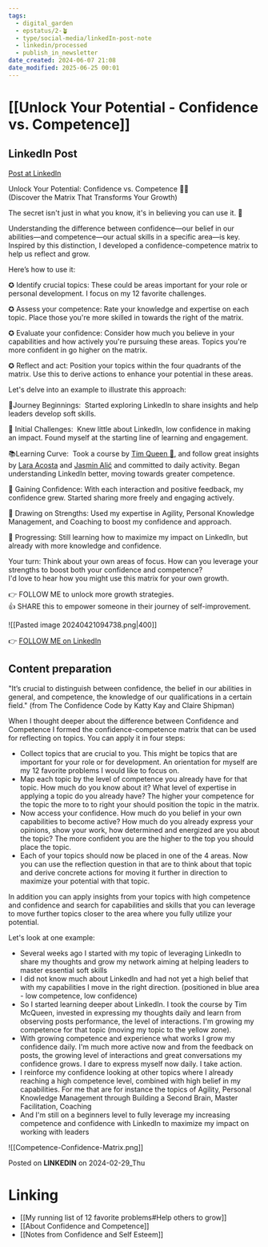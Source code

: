 ```yaml
---
tags:
  - digital_garden
  - epstatus/2-🪴
  - type/social-media/linkedIn-post-note
  - linkedin/processed
  - publish_in_newsletter
date_created: 2024-06-07 21:08
date_modified: 2025-06-25 00:01
---
```

# [[Unlock Your Potential - Confidence vs. Competence]]

## LinkedIn Post

[Post at LinkedIn](https://www.linkedin.com/posts/sebastiankamilli_unlock-your-potential-confidence-vs-competence-activity-7168877593771888641-AcuN?utm_source=share&utm_medium=member_desktop)

Unlock Your Potential: Confidence vs. Competence 🧠💡  
(Discover the Matrix That Transforms Your Growth)  
  
The secret isn't just in what you know, it's in believing you can use it. 🌟  
  
Understanding the difference between confidence—our belief in our abilities—and competence—our actual skills in a specific area—is key. Inspired by this distinction, I developed a confidence-competence matrix to help us reflect and grow.  
  
Here’s how to use it:  
  
✪ Identify crucial topics: These could be areas important for your role or personal development. I focus on my 12 favorite challenges.  
  
✪ Assess your competence: Rate your knowledge and expertise on each topic. Place those you're more skilled in towards the right of the matrix.  
  
✪ Evaluate your confidence: Consider how much you believe in your capabilities and how actively you're pursuing these areas. Topics you're more confident in go higher on the matrix.  
  
✪ Reflect and act: Position your topics within the four quadrants of the matrix. Use this to derive actions to enhance your potential in these areas.  

Let's delve into an example to illustrate this approach:  
  
🚀Journey Beginnings:  Started exploring LinkedIn to share insights and help leaders develop soft skills.  
  
🤔 Initial Challenges:  Knew little about LinkedIn, low confidence in making an impact. Found myself at the starting line of learning and engagement.  
  
📚Learning Curve:  Took a course by [](https://www.linkedin.com/in/ACoAABwth2YBaKLjJflN7Ozr8pGqXFH9BsJAPXI)[Tim Queen 👋](https://www.linkedin.com/in/iamtimqueen/), and follow great insights by [](https://www.linkedin.com/in/ACoAADf4bgUB_SYYxrCCxXN6bqAhLp0S6YOWpWU)[Lara Acosta](https://www.linkedin.com/in/laraacostar/) and [](https://www.linkedin.com/in/ACoAABqlyuoBgq5YAcRF4vz33Y_TOPnD6ASmXZs)[Jasmin Alić](https://www.linkedin.com/in/alicjasmin/) and committed to daily activity. Began understanding LinkedIn better, moving towards greater competence.  
  
💪 Gaining Confidence: With each interaction and positive feedback, my confidence grew. Started sharing more freely and engaging actively.  
  
🌟 Drawing on Strengths: Used my expertise in Agility, Personal Knowledge Management, and Coaching to boost my confidence and approach.  
  
🌱 Progressing: Still learning how to maximize my impact on LinkedIn, but already with more knowledge and confidence.  
  
Your turn: Think about your own areas of focus. How can you leverage your strengths to boost both your confidence and competence?  
I'd love to hear how you might use this matrix for your own growth.  
  
👉 FOLLOW ME to unlock more growth strategies.  
👍 SHARE this to empower someone in their journey of self-improvement.

![[Pasted image 20240421094738.png|400]]

👉 [FOLLOW ME on LinkedIn](https://www.linkedin.com/comm/mynetwork/discovery-see-all?usecase=PEOPLE_FOLLOWS&followMember=sebastiankamilli)

## Content preparation

"It’s crucial to distinguish between confidence, the belief in our abilities in general, and competence, the knowledge of our qualifications in a certain field." (from The Confidence Code by Katty Kay and Claire Shipman)

When I thought deeper about the difference between Confidence and Competence I formed the confidence-competence matrix that can be used for reflecting on topics. You can apply it in four steps:

+ Collect topics that are crucial to you. This might be topics that are important for your role or for development. An orientation for myself are my 12 favorite problems I would like to focus on. 
+ Map each topic by the level of competence you already have for that topic. How much do you know about it? What level of expertise in applying a topic do you already have? The higher your competence for the topic the more to to right your should position the topic in the matrix.
+ Now access your confidence. How much do you belief in your own capabilities to become active? How much do you already express your opinions, show your work, how determined and energized are you about the topic? The more confident you are the higher to the top you should place the topic.
+ Each of your topics should now be placed in one of the 4 areas. Now you can use the reflection question in that are to think about that topic and derive concrete actions for moving it further in direction to maximize your potential with that topic.

In addition you can apply insights from your topics with high competence and confidence and search for capabilities and skills that you can leverage to move further topics closer to the area where you fully utilize your potential. 

Let's look at one example:
+ Several weeks ago I started with my topic of leveraging LinkedIn to share my thoughts and grow my network aiming at helping leaders to master essential soft skills
+ I did not know much about LinkedIn and had not yet a high belief that with my capabilities I move in the right direction. (positioned in blue area - low competence, low confidence)
+ So I started learning deeper about LinkedIn. I took the course by Tim McQueen, invested in expressing my thoughts daily and learn from observing posts performance, the level of interactions. I'm growing my competence for that topic (moving my topic to the yellow zone).
+ With growing competence and experience what works I grow my confidence daily. I'm much more active now and from the feedback on posts, the growing level of interactions and great conversations my confidence grows. I dare to express myself now daily. I take action. 
+ I reinforce my confidence looking at other topics where I already reaching a high competence level, combined with high belief in my capabilities. For me that are for instance the topics of Agility,  Personal Knowledge Management through Building a Second Brain, Master Facilitation, Coaching
+ And I'm still on a beginners level to fully leverage my increasing competence and confidence with LinkedIn to maximize my impact on working with leaders

![[Competence-Confidence-Matrix.png]]

Posted on **LINKEDIN** on 2024-02-29_Thu

# Linking

+ [[My running list of 12 favorite problems#Help others to grow]]
+ [[About Confidence and Competence]]
+ [[Notes from Confidence and Self Esteem]]